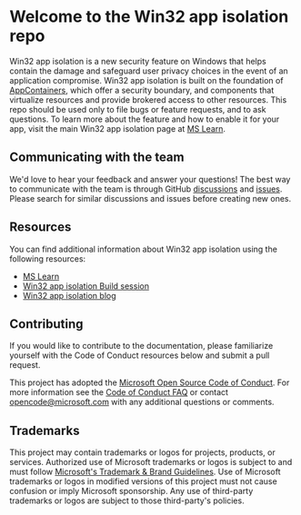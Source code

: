 # Welcome to the Win32 app isolation repo
Win32 app isolation is a new security feature on Windows that helps contain the damage and safeguard user privacy choices in the event of an 
application compromise. 
Win32 app isolation is built on the foundation of [AppContainers](https://learn.microsoft.com/en-us/windows/win32/secauthz/implementing-an-appcontainer), which offer a security boundary, 
and components that virtualize resources and provide brokered access to other resources. 
This repo should be used only to file bugs or feature requests, and to ask questions. To learn more about the feature and how to enable it for your app, visit the main Win32 app isolation page at [MS Learn](https://learn.microsoft.com/en-us/windows/win32/secauthz/app-isolation-overview).

## Communicating with the team
We'd love to hear your feedback and answer your questions! 
The best way to communicate with the team is through GitHub [discussions](https://github.com/microsoft/win32-app-isolation/discussions)
and [issues](https://github.com/microsoft/win32-app-isolation/issues). 
Please search for similar discussions and issues before creating new ones. 

## Resources
You can find additional information about Win32 app isolation using the following resources: 
* [MS Learn](https://learn.microsoft.com/en-us/windows/win32/secauthz/app-isolation-overview)
* [Win32 app isolation Build session](https://www.youtube.com/watch?v=w6VwHGPz12w&pp=ygUTd2luMzIgYXBwIGlzb2xhdGlvbg%3D%3D&ab_channel=MicrosoftDeveloper)
* [Win32 app isolation blog](https://blogs.windows.com/windowsdeveloper/2023/06/14/public-preview-improve-win32-app-security-via-app-isolation/)

## Contributing
If you would like to contribute to the documentation, please familiarize yourself with the Code of Conduct resources below and submit a pull request.

This project has adopted the [Microsoft Open Source Code of Conduct](https://opensource.microsoft.com/codeofconduct/).
For more information see the [Code of Conduct FAQ](https://opensource.microsoft.com/codeofconduct/faq/) or
contact [opencode@microsoft.com](mailto:opencode@microsoft.com) with any additional questions or comments.

## Trademarks

This project may contain trademarks or logos for projects, products, or services. Authorized use of Microsoft 
trademarks or logos is subject to and must follow 
[Microsoft's Trademark & Brand Guidelines](https://www.microsoft.com/en-us/legal/intellectualproperty/trademarks/usage/general).
Use of Microsoft trademarks or logos in modified versions of this project must not cause confusion or imply Microsoft sponsorship.
Any use of third-party trademarks or logos are subject to those third-party's policies.

